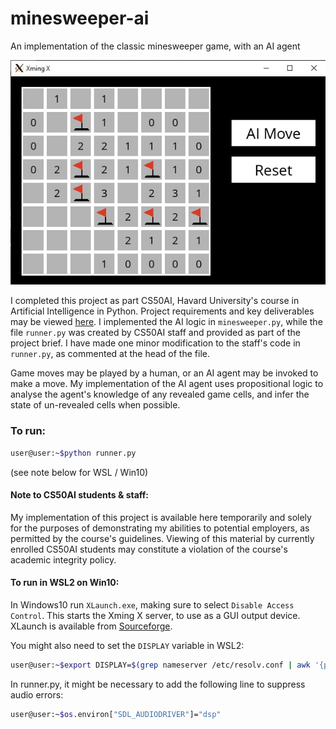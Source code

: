 # minesweeper-ai
An implementation of the classic minesweeper game, with an AI agent

![Screenshot of minesweeper-ai](./minesweeper-screenshot.jpg)

I completed this project as part CS50AI, Havard University's course in Artificial Intelligence in Python. Project requirements and key deliverables may be viewed [here](https://cs50.harvard.edu/ai/2020/projects/1/minesweeper/).
I implemented the AI logic in `minesweeper.py`, while the file `runner.py` was created by CS50AI staff and provided as part of the project brief. I have made one minor modification to the staff's code in `runner.py`, as commented at the head of the file.

Game moves may be played by a human, or an AI agent may be invoked to make a move. My implementation of the AI agent uses propositional logic to analyse the agent's knowledge of any revealed game cells, and infer the state of un-revealed cells when possible.

### To run:
```bash
user@user:~$python runner.py
``` 
(see note below for WSL / Win10)


#### Note to CS50AI students & staff:
My implementation of this project is available here temporarily and solely for the purposes of demonstrating my abilities to potential employers, as permitted by the course's guidelines. Viewing of this material by currently enrolled CS50AI students may constitute a violation of the course's academic integrity policy.


#### To run in WSL2 on Win10:
In Windows10 run `XLaunch.exe`, making sure to select `Disable Access Control`. This starts the Xming X server, to use as a GUI output device. XLaunch is available from [Sourceforge](https://sourceforge.net/projects/xming/).

You might also need to set the `DISPLAY` variable in WSL2:
```bash
user@user:~$export DISPLAY=$(grep nameserver /etc/resolv.conf | awk '{print $2}'):0.0
```

In runner.py, it might be necessary to add the following line to suppress audio errors:
```bash
user@user:~$os.environ["SDL_AUDIODRIVER"]="dsp"
```